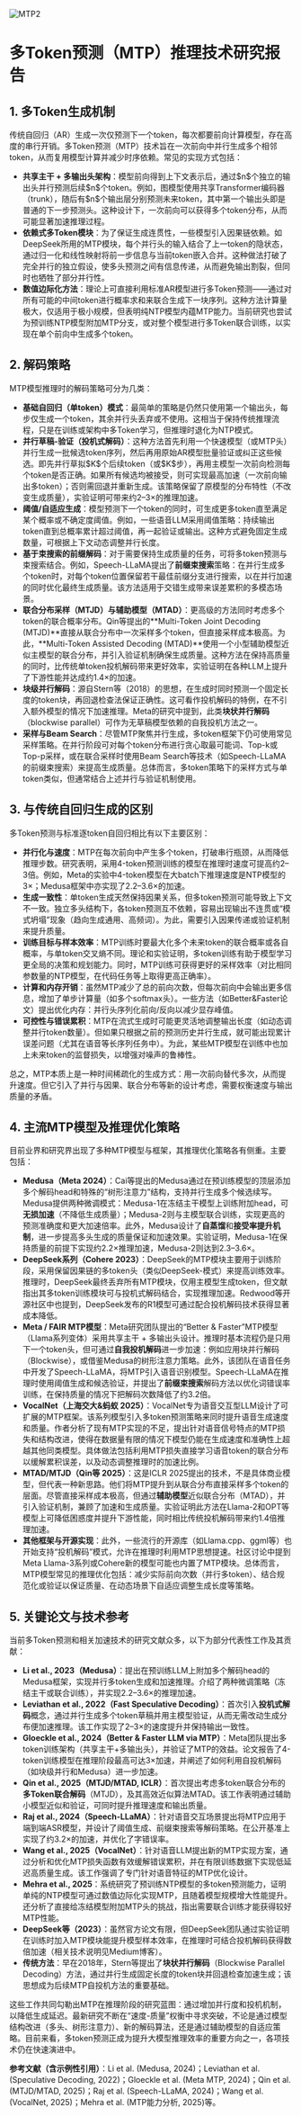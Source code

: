 ![MTP2](BigModel/MTP2/MTP2.png)
# 多Token预测（MTP）推理技术研究报告

## 1. 多Token生成机制

传统自回归（AR）生成一次仅预测下一个token，每次都要前向计算模型，存在高度的串行开销。多Token预测（MTP）技术旨在一次前向中并行生成多个相邻token，从而复用模型计算并减少时序依赖。常见的实现方式包括：

* **共享主干 + 多输出头架构**：模型前向得到上下文表示后，通过\$n\$个独立的输出头并行预测后续\$n\$个token。例如，图模型使用共享Transformer编码器（trunk），随后有\$n\$个输出层分别预测未来token，其中第一个输出头即是普通的下一步预测头。这种设计下，一次前向可以获得多个token分布，从而可能显著加速推理过程。
* **依赖式多Token模块**：为了保证生成连贯性，一些模型引入因果链依赖。如DeepSeek所用的MTP模块，每个并行头的输入结合了上一token的隐状态，通过归一化和线性映射将前一步信息与当前token嵌入合并。这种做法打破了完全并行的独立假设，使多头预测之间有信息传递，从而避免输出割裂，但同时也牺牲了部分并行性。
* **数值边际化方法**：理论上可直接利用标准AR模型进行多Token预测——通过对所有可能的中间token进行概率求和来联合生成下一块序列。这种方法计算量极大，仅适用于极小规模，但表明纯NTP模型内蕴MTP能力。当前研究也尝试为预训练NTP模型附加MTP分支，或对整个模型进行多Token联合训练，以实现在单个前向中生成多个token。

## 2. 解码策略

MTP模型推理时的解码策略可分为几类：

* **基础自回归（单token）模式**：最简单的策略是仍然只使用第一个输出头，每步仅生成一个token，其余并行头丢弃或不使用。这相当于保持传统推理流程，只是在训练或架构中多Token学习，但推理时退化为NTP模式。
* **并行草稿-验证（投机式解码）**：这种方法首先利用一个快速模型（或MTP头）并行生成一批候选token序列，然后再用原始AR模型批量验证或纠正这些候选。即先并行草拟\$K\$个后续token（或\$K\$步），再用主模型一次前向检测每个token是否正确。如果所有候选均被接受，则可实现最高加速（一次前向输出多token）；否则需回退并重新生成。该策略保留了原模型的分布特性（不改变生成质量），实验证明可带来约2–3×的推理加速。
* **阈值/自适应生成**：模型预测下一个token的同时，可生成更多token直至满足某个概率或不确定度阈值。例如，一些语音LLM采用阈值策略：持续输出token直到总概率累计超过阈值，再一起验证或输出。这种方式避免固定生成数量，可根据上下文动态调整并行长度。
* **基于束搜索的前缀解码**：对于需要保持生成质量的任务，可将多token预测与束搜索结合。例如，Speech-LLaMA提出了**前缀束搜索**策略：在并行生成多个token时，对每个token位置保留若干最佳前缀分支进行搜索，以在并行加速的同时优化最终生成质量。该方法适用于交错生成带来误差累积的多模态场景。
* **联合分布采样（MTJD）与辅助模型（MTAD）**：更高级的方法同时考虑多个token的联合概率分布。Qin等提出的\*\*Multi-Token Joint Decoding (MTJD)\*\*直接从联合分布中一次采样多个token，但直接采样成本极高。为此，\*\*Multi-Token Assisted Decoding (MTAD)\*\*使用一个小型辅助模型近似主模型的联合分布，并引入验证机制确保生成质量。这种方法在保持高质量的同时，比传统单token投机解码带来更好效率，实验证明在各种LLM上提升了下游性能并达成约1.4×的加速。
* **块级并行解码**：源自Stern等（2018）的思想，在生成时同时预测一个固定长度的token块，再回退检查法保证正确性。这可看作投机解码的特例，在不引入额外模型的情况下加速推理。Meta的研究中提到，此类**块状并行解码**（blockwise parallel）可作为无草稿模型依赖的自我投机方法之一。
* **采样与Beam Search**：尽管MTP聚焦并行生成，多token框架下仍可使用常见采样策略。在并行阶段可对每个token分布进行贪心取最可能词、Top-k或Top-p采样，或在联合采样时使用Beam Search等技术（如Speech-LLaMA的前缀束搜索）来提高生成质量。总体而言，多token策略下的采样方式与单token类似，但通常结合上述并行与验证机制使用。

## 3. 与传统自回归生成的区别

多Token预测与标准逐token自回归相比有以下主要区别：

* **并行化与速度**：MTP在每次前向中产生多个token，打破串行瓶颈，从而降低推理步数。研究表明，采用4-token预测训练的模型在推理时速度可提高约2–3倍。例如，Meta的实验中4-token模型在大batch下推理速度是NTP模型的3×；Medusa框架中亦实现了2.2–3.6×的加速。
* **生成一致性**：单token生成天然保持因果关系，但多token预测可能导致上下文不一致。独立多头结构下，各token预测互不依赖，容易出现输出不连贯或“模式坍塌”现象（趋向生成通用、高频词）。为此，需要引入因果传递或验证机制来提升质量。
* **训练目标与样本效率**：MTP训练时要最大化多个未来token的联合概率或各自概率，与单token交叉熵不同。理论和实验证明，多token训练有助于模型学习更全局的决策和规划能力。同时，MTP训练可获得更好的采样效率（对比相同参数量的NTP模型，在代码任务等上取得更高正确率）。
* **计算和内存开销**：虽然MTP减少了总的前向次数，但每次前向中会输出更多信息，增加了单步计算量（如多个softmax头）。一些方法（如Better\&Faster论文）提出优化内存：并行头序列化前向/反向以减少显存峰值。
* **可控性与错误累积**：MTP在流式生成时可能更灵活地调整输出长度（如动态调整并行token数量）。但如果只根据之前的预测历史并行生成，就可能出现累计误差问题（尤其在语音等长序列任务中）。为此，某些MTP模型在训练中也加上未来token的监督损失，以增强对噪声的鲁棒性。

总之，MTP本质上是一种时间稀疏化的生成方式：用一次前向替代多次，从而提升速度。但它引入了并行与因果、联合分布等新的设计考虑，需要权衡速度与输出质量的矛盾。

## 4. 主流MTP模型及推理优化策略

目前业界和研究界出现了多种MTP模型与框架，其推理优化策略各有侧重。主要包括：

* **Medusa（Meta 2024）**：Cai等提出的Medusa通过在预训练模型的顶层添加多个解码head和特殊的“树形注意力”结构，支持并行生成多个候选续写。Medusa提供两种微调模式：Medusa-1在冻结主干模型上训练附加head，可**无损加速**（不降低生成质量）；Medusa-2则与主模型联合训练，实现更高的预测准确度和更大加速倍率。此外，Medusa设计了**自蒸馏**和**接受率提升机制**，进一步提高多头生成的质量保证和加速效果。实验证明，Medusa-1在保持质量的前提下实现约2.2×推理加速，Medusa-2则达到2.3–3.6×。
* **DeepSeek系列（Cohere 2023）**：DeepSeek的MTP模块主要用于训练阶段，采用保留因果链的多token头（类似DeepSeek-模式）来提高训练效率。推理时，DeepSeek最终丢弃所有MTP模块，仅用主模型生成token，但文献指出其多token训练模块可与投机式解码结合，实现推理加速。Redwood等开源社区中也提到，DeepSeek发布的R1模型可通过配合投机解码技术获得显著成本降低。
* **Meta / FAIR MTP模型**：Meta研究团队提出的“Better & Faster”MTP模型（Llama系列变体）采用共享主干 + 多输出头设计。推理时基本流程仍是只用下一个token头，但可通过**自我投机解码**进一步加速：例如应用块并行解码（Blockwise），或借鉴Medusa的树形注意力策略。此外，该团队在语音任务中开发了Speech-LLaMA，将MTP引入语音识别模型。Speech-LLaMA在推理时使用阈值生成和候选验证，并提出了**前缀束搜索**解码方法以优化词错误率训练，在保持质量的情况下把解码次数降低了约3.2倍。
* **VocalNet（上海交大&蚂蚁 2025）**：VocalNet专为语音交互型LLM设计了可扩展的MTP框架。该系列模型引入多token预测策略来同时提升语音生成速度和质量。作者分析了现有MTP实现的不足，提出针对语音信号特点的MTP损失和结构改进，使得在数据量有限的情况下模型仍能在生成速度和准确性上超越其他同类模型。具体做法包括利用MTP损失直接学习语音token的联合分布以缓解累积误差，以及动态调整推理时的加速比例。
* **MTAD/MTJD（Qin等 2025）**：这是ICLR 2025提出的技术，不是具体商业模型，但代表一种新思路。他们将MTP提升到从联合分布直接采样多个token的层面。尽管直接采样成本极高，但通过**辅助模型**近似联合分布（MTAD），并引入验证机制，兼顾了加速和生成质量。实验证明此方法在Llama-2和OPT等模型上可降低困惑度并提升下游性能，同时相比传统投机解码带来约1.4倍推理加速。
* **其他框架与开源实现**：此外，一些流行的开源库（如Llama.cpp、ggml等）也开始支持“投机解码”模式，允许在推理时利用MTP思想提速。社区讨论中提到Meta Llama-3系列或Cohere新的模型可能也内置了MTP模块。总体而言，MTP模型常见的推理优化包括：减少实际前向次数（并行多token）、结合规范化或验证以保证质量、在动态场景下自适应调整生成长度等策略。

## 5. 关键论文与技术参考

当前多Token预测和相关加速技术的研究文献众多，以下为部分代表性工作及其贡献：

* **Li et al., 2023（Medusa）**：提出在预训练LLM上附加多个解码head的Medusa框架，实现并行多token生成和加速推理。介绍了两种微调策略（冻结主干或联合训练），并实现2.2–3.6×的推理加速。
* **Leviathan et al., 2022（Fast Speculative Decoding）**：首次引入**投机式解码**概念，通过并行生成多个token草稿并用主模型验证，从而无需改动生成分布便加速推理。该工作实现了2–3×的速度提升并保持输出一致性。
* **Gloeckle et al., 2024（Better & Faster LLM via MTP）**：Meta团队提出多token训练架构（共享主干+多输出头），并验证了MTP的效益。论文报告了4-token训练模型在推理阶段最高可达3×加速，并阐述了如何利用自投机解码（如块级并行和Medusa）进一步加速。
* **Qin et al., 2025（MTJD/MTAD, ICLR）**：首次提出考虑多token联合分布的**多Token联合解码**（MTJD），及其高效近似算法MTAD。该工作表明通过辅助小模型近似和验证，可同时提升推理速度和输出质量。
* **Raj et al., 2024（Speech-LLaMA）**：针对语音交互场景提出将MTP应用于端到端ASR模型，并设计了阈值生成、前缀束搜索等解码策略。在公开基准上实现了约3.2×的加速，并优化了字错误率。
* **Wang et al., 2025（VocalNet）**：针对语音LLM提出新的MTP实现方案，通过分析和优化MTP损失函数有效缓解错误累积，并在有限训练数据下实现低延迟高质量生成。该工作强调了专门针对语音特征的MTP优化设计。
* **Mehra et al., 2025**：系统研究了预训练NTP模型的多token预测能力，证明单纯的NTP模型可通过数值边际化实现MTP，且随着模型规模增大性能提升。还分析了直接给冻结模型附加MTP头的挑战，指出需要联合训练才能获得较好MTP性能。
* **DeepSeek等（2023）**：虽然官方论文有限，但DeepSeek团队通过实验证明在训练时加入MTP模块能提升模型样本效率，在推理时可结合投机解码获得数倍加速（相关技术说明见Medium博客）。
* **传统方法**：早在2018年，Stern等提出了**块状并行解码**（Blockwise Parallel Decoding）方法，通过并行生成固定长度的token块并回退检查加速生成；该思想成为后续MTP自投机方法的重要基础。

这些工作共同勾勒出MTP在推理阶段的研究蓝图：通过增加并行度和投机机制，以降低生成延迟。最新研究不断在“速度-质量”权衡中寻求突破，不论是通过模型结构改进（多头、树形注意力）、新的解码算法，还是通过辅助模型的自适应策略。目前来看，多token预测正成为提升大模型推理效率的重要方向之一，各项技术仍在快速演进中。

**参考文献（含示例性引用）**：Li et al. (Medusa, 2024)；Leviathan et al. (Speculative Decoding, 2022)；Gloeckle et al. (Meta MTP, 2024)；Qin et al. (MTJD/MTAD, 2025)；Raj et al. (Speech-LLaMA, 2024)；Wang et al. (VocalNet, 2025)；Mehra et al. (MTP能力分析, 2025)等。
